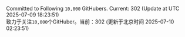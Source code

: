 Committed to Following `10,000` GitHubers. Current: <!-- FOLLOWING_COUNT -->302<!-- FOLLOWING_COUNT --> (Update at UTC <!-- LAST_UPDATED -->2025-07-09 18:23:51<!-- LAST_UPDATED -->)<br>
致力于关注`10,000`个GitHuber。当前：<!-- FOLLOWING_COUNT -->302<!-- FOLLOWING_COUNT --> (更新于北京时间 <!-- LAST_UPDATED_CST -->2025-07-10 02:23:51<!-- LAST_UPDATED_CST -->)
